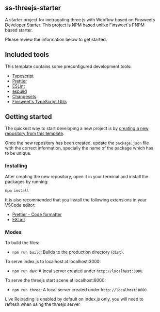 ## ss-threejs-starter

A starter project for inetragating three js with Webflow based on Finsweets Developer Starter. This project is NPM based unlike Finsweet's PNPM based starter.

Please review the information below to get started.

## Included tools

This template contains some preconfigured development tools:

- [Typescript](https://www.typescriptlang.org/)
- [Prettier](https://prettier.io/)
- [ESLint](https://eslint.org/)
- [esbuild](https://esbuild.github.io/)
- [Changesets](https://github.com/changesets/changesets)
- [Finsweet's TypeScript Utils](https://github.com/finsweet/ts-utils)

## Getting started

The quickest way to start developing a new project is by [creating a new repository from this template](https://docs.github.com/en/github/creating-cloning-and-archiving-repositories/creating-a-repository-from-a-template#creating-a-repository-from-a-template).

Once the new repository has been created, update the `package.json` file with the correct information, specially the name of the package which has to be unique.

### Installing

After creating the new repository, open it in your terminal and install the packages by running:

```bash
npm install
```

It is also recommended that you install the following extensions in your VSCode editor:

- [Prettier - Code formatter](https://marketplace.visualstudio.com/items?itemName=esbenp.prettier-vscode)
- [ESLint](https://marketplace.visualstudio.com/items?itemName=dbaeumer.vscode-eslint)

### Modes

To build the files:

- `npm run build`: Builds to the production directory (`dist`).

To serve index.js to localhost at localhost:3000:

- `npm run dev`: A local server created under `http://localhost:3000`.

To serve the threejs start scene at localhost:8000:

- `npm run three`: A local server created under `http://localhost:8000`.

Live Reloading is enabled by default on index.js only, you will need to refresh when using the threejs server
